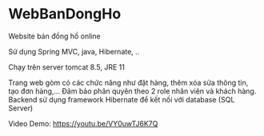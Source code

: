 # WebBanDongHo
Website bán đồng hồ online 

Sử dụng Spring MVC, java, Hibernate, ..

Chạy trên server tomcat 8.5, JRE 11

Trang web gòm có các chức năng như đặt hàng, thêm xóa sửa thông tin, tạo đơn hàng,...
Đảm bảo phân quyên theo 2 role nhân viên và khách hàng.
Backend sử dụng framework Hibernate để kết nối với database (SQL Server)

Video Demo: https://youtu.be/VY0uwTJ6K7Q
